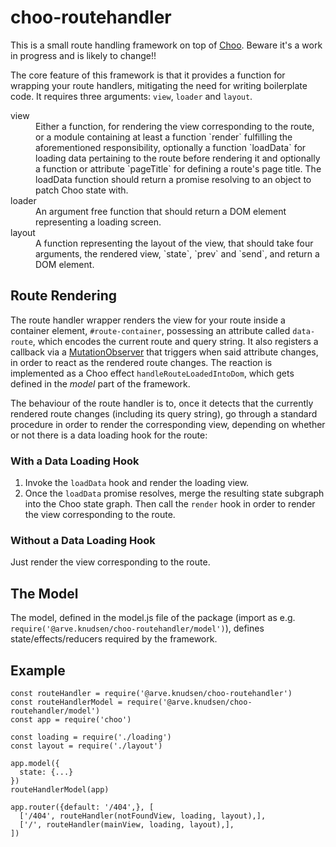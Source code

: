 # choo-routehandler
This is a small route handling framework on top of [Choo](https://github.com/yoshuawuyts/choo).
Beware it's a work in progress and is likely to change!!

The core feature of this framework is that it provides a function for wrapping your route handlers,
mitigating the need for writing boilerplate code. It requires three arguments: `view`, `loader`
and `layout`.

<dl>
  <dt>view</dt>
  <dd>Either a function, for rendering the view corresponding to the route, or a module containing
  at least a function `render` fulfilling the aforementioned responsibility, optionally
  a function `loadData` for loading data pertaining to the route before rendering it and
  optionally a function or attribute `pageTitle` for defining a route's page title.
  The loadData function should return a promise resolving to an object to patch Choo state with.</dd>

  <dt>loader</dt>
  <dd>An argument free function that should return a DOM element representing a loading screen.</dd>

  <dt>layout</dt>
  <dd>A function representing the layout of the view, that should take four arguments, the rendered
  view, `state`, `prev` and `send`, and return a DOM element.</dd>
</dl>

## Route Rendering

The route handler wrapper renders the view for your route inside a container element,
`#route-container`, possessing an attribute called `data-route`, which encodes the current route
and query string. It also registers a callback via a
[MutationObserver](https://developer.mozilla.org/en/docs/Web/API/MutationObserver) that triggers
when said attribute changes, in order to react as the rendered route changes. The reaction is
implemented as a Choo effect `handleRouteLoadedIntoDom`, which gets defined in the _model_ part
of the framework.

The behaviour of the route handler is to, once it detects that the currently rendered route changes
(including its query string), go through a standard procedure in order to render the corresponding
view, depending on whether or not there is a data loading hook for the route:

### With a Data Loading Hook
1. Invoke the `loadData` hook and render the loading view.
2. Once the `loadData` promise resolves, merge the resulting state subgraph into the Choo state
graph. Then call the `render` hook in order to render the view corresponding to the route.

### Without a Data Loading Hook
Just render the view corresponding to the route.

## The Model
The model, defined in the model.js file of the package (import as e.g.
`require('@arve.knudsen/choo-routehandler/model')`), defines state/effects/reducers required
by the framework.

## Example
```
const routeHandler = require('@arve.knudsen/choo-routehandler')
const routeHandlerModel = require('@arve.knudsen/choo-routehandler/model')
const app = require('choo')

const loading = require('./loading')
const layout = require('./layout')

app.model({
  state: {...}
})
routeHandlerModel(app)

app.router({default: '/404',}, [
  ['/404', routeHandler(notFoundView, loading, layout),],
  ['/', routeHandler(mainView, loading, layout),],
])
```
